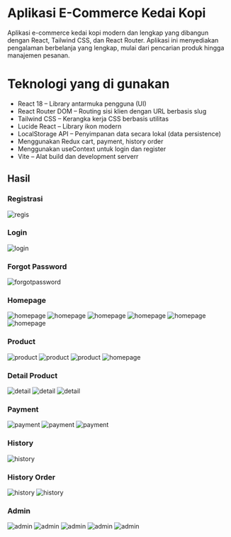 # Aplikasi E-Commerce Kedai Kopi
Aplikasi e-commerce kedai kopi modern dan lengkap yang dibangun dengan React, Tailwind CSS, dan React Router. Aplikasi ini menyediakan pengalaman berbelanja yang lengkap, mulai dari pencarian produk hingga manajemen pesanan.

# Teknologi yang di gunakan
- React 18 – Library antarmuka pengguna (UI)
- React Router DOM – Routing sisi klien dengan URL berbasis slug
- Tailwind CSS – Kerangka kerja CSS berbasis utilitas
- Lucide React – Library ikon modern
- LocalStorage API – Penyimpanan data secara lokal (data persistence)
- Menggunakan Redux cart, payment, history order
- Menggunakan useContext untuk login dan register
- Vite – Alat build dan development serverr

## Hasil
### Registrasi
![regis](/public/images/regis.png)

### Login
![login](/public/images/logindekstop.png)

### Forgot Password
![forgotpassword](/public/images/forgotdekstop.png)

### Homepage
![homepage](/public/images/homepage1.png)
![homepage](/public/images/homepage2.png)
![homepage](/public/images/homepage3.png)
![homepage](/public/images/homepage4.png)
![homepage](/public/images/homepage5.png)
![homepage](/public/images/footerdekstop.png)

### Product
![product](/public/images/productdekstop1.png)
![product](/public/images/productdekstop2.png)
![product](/public/images/productdekstop3.png)
![homepage](/public/images/footerdekstop.png)

### Detail Product 
![detail](/public/images/buydekstop.png)
![detail](/public/images/buydekstop2.png)
![detail](/public/images/footerdekstop.png)

### Payment
![payment](/public/images/paymentdekstop.png)
![payment](/public/images/paymentdekstop2.png)
![payment](/public/images/footerdekstop.png)

### History
![history](/public/images/hystoriorder.png)

### History Order
![history](/public/images/historyorderdekstop.png)
![history](/public/images/historyorderdekstop2.png)


### Admin
![admin](/public/images/dashoard1.png)
![admin](/public/images/dashboard2.png)
![admin](/public/images/prroductdash.png)
![admin](/public/images/orderdash.png)
![admin](/public/images/userdash.png)